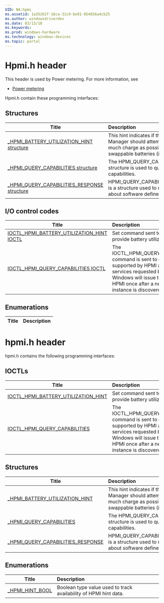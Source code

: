 ```yaml
---
UID: NA:hpmi
ms.assetid: 1a35262f-16ca-31c9-be91-054656a4cb25
ms.author: windowsdriverdev
ms.date: 03/13/18
ms.keywords: 
ms.prod: windows-hardware
ms.technology: windows-devices
ms.topic: portal
---
```


# Hpmi.h header



This header is used by Power metering. For more information, see
- [Power metering](../_powermeter/index.md)

Hpmi.h contain these programming interfaces:


## Structures

| Title   | Description   |
| ---- |:---- |
| [_HPMI_BATTERY_UTILIZATION_HINT structure](ns-hpmi-_hpmi_battery_utilization_hint.md) | This hint indicates if the OEM Battery Manager should attempt to save as much charge as possible in the non-hot swappable batteries (i.e. |
| [_HPMI_QUERY_CAPABILITIES structure](ns-hpmi-_hpmi_query_capabilities.md) | The HPMI_QUERY_CAPABILITIES structure is used to query HPMI capabilities. |
| [_HPMI_QUERY_CAPABILITIES_RESPONSE structure](ns-hpmi-_hpmi_query_capabilities_response.md) | HPMI_QUERY_CAPABILITIES_RESPONSE is a structure used to return information about software defined batteries (SDB). |

## I/O control codes

| Title   | Description   |
| ---- |:---- |
| [IOCTL_HPMI_BATTERY_UTILIZATION_HINT IOCTL](ni-hpmi-ioctl_hpmi_battery_utilization_hint.md) | Set command sent to HPMI to provide battery utilization hints. |
| [IOCTL_HPMI_QUERY_CAPABILITIES IOCTL](ni-hpmi-ioctl_hpmi_query_capabilities.md) | The IOCTL_HPMI_QUERY_CAPABILITIES command is sent to query features supported by HPMI and Windows services requested by HPMI. Windows will issue this IOCL to HPMI once after a new HPMI driver instance is discovered. |

## Enumerations

| Title   | Description   |
| ---- |:----

# hpmi.h header



hpmi.h contains the following programming interfaces:




## IOCTLs
| Title | Description |
| ---- |:---- |
| [IOCTL_HPMI_BATTERY_UTILIZATION_HINT](ni-hpmi-ioctl_hpmi_battery_utilization_hint.md) | Set command sent to HPMI to provide battery utilization hints. |
| [IOCTL_HPMI_QUERY_CAPABILITIES](ni-hpmi-ioctl_hpmi_query_capabilities.md) | The IOCTL_HPMI_QUERY_CAPABILITIES command is sent to query features supported by HPMI and Windows services requested by HPMI. Windows will issue this IOCL to HPMI once after a new HPMI driver instance is discovered. |




## Structures
| Title | Description |
| ---- |:---- |
| [_HPMI_BATTERY_UTILIZATION_HINT](ns-hpmi-_hpmi_battery_utilization_hint.md) | This hint indicates if the OEM Battery Manager should attempt to save as much charge as possible in the non-hot swappable batteries (i.e. |
| [_HPMI_QUERY_CAPABILITIES](ns-hpmi-_hpmi_query_capabilities.md) | The HPMI_QUERY_CAPABILITIES structure is used to query HPMI capabilities. |
| [_HPMI_QUERY_CAPABILITIES_RESPONSE](ns-hpmi-_hpmi_query_capabilities_response.md) | HPMI_QUERY_CAPABILITIES_RESPONSE is a structure used to return information about software defined batteries (SDB). |


## Enumerations
| Title | Description |
| ---- |:---- |
| [_HPMI_HINT_BOOL](ne-hpmi-_hpmi_hint_bool.md) | Boolean type value used to track availability of HPMI hint data. |